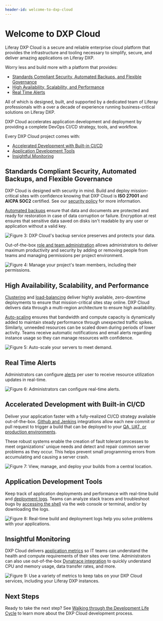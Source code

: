 ```yaml
---
header-id: welcome-to-dxp-cloud
---
```


# Welcome to DXP Cloud

Liferay DXP Cloud is a secure and reliable enterprise cloud platform that 
provides the infrastructure and tooling necessary to simplify, secure, and 
deliver amazing applications on Liferay DXP.

Worry less and build more with a platform that provides:

- [Standards Compliant Security, Automated Backups, and Flexible Governance](#standards-compliant-security-automated-backups-and-flexible-governance)
- [High Availability, Scalability, and Performance](#high-availability-scalability-and-performance)
- [Real Time Alerts](#real-time-alerts)

All of which is designed, built, and supported by a dedicated team of 
Liferay professionals with a over a decade of experience running 
business-critical solutions on Liferay DXP. 

DXP Cloud accelerates application development and deployment by providing a 
complete DevOps CI/CD strategy, tools, and workflow. 

Every DXP Cloud project comes with: 

- [Accelerated Development with Built-in CI/CD](#accelerated-development-with-built-in-cicd)
- [Application Development Tools](#application-development-tools)
- [Insightful Monitoring](#insightful-monitoring)

## Standards Compliant Security, Automated Backups, and Flexible Governance

DXP Cloud is designed with security in mind. Build and deploy mission-critical 
sites with confidence knowing that DXP Cloud is **ISO 27001** and **AICPA SOC2** 
certified. See our 
[security policy](https://www.liferay.com/documents/10182/3292406/Liferay+DXP+Cloud+Data+Security+and+Protection.pdf/78ce7065-9787-1fb2-9c7b-6d7c13f4a3e6?t=1564674972483) 
for more information. 

[Automated backups](./07-platform-services/04-backup-service.markdown) 
ensure that data and documents are protected and ready for restoration in case 
of data corruption or failure. Encryption at rest ensures that sensitive data 
saved on disks isn't readable by any user or application without a valid key. 

![Figure 3: DXP Cloud's backup service preserves and protects your data.](../images/backups.png)

Out-of-the-box 
[role and team administration](./06-manage-and-optimize/06-team-collaboration-and-access-control.markdown) 
allows administrators to deliver maximum productivity and security by adding or 
removing people from teams and managing permissions per project environment.

![Figure 4: Manage your project's team members, including their permissions.](../images/invite-member.png)

## High Availability, Scalability, and Performance

[Clustering](./04-using-the-liferay-dxp-service/setting-up-clustering-in-dxp-cloud.md) 
and 
[load-balancing](./08-infrastructure-and-operations/03-networking/03-load-balancer.markdown) 
deliver highly available, zero-downtime deployments to ensure that 
mission-critical sites stay online. DXP Cloud delivers data through a 
multi-region architecture to ensure high availability. 

[Auto-scaling](./06-manage-and-optimize/03-auto-scaling.markdown) 
ensures that bandwidth and compute capacity is dynamically added to maintain 
steady performance through unexpected traffic spikes. Similarly, unneeded resources can be 
scaled down during periods of lower activity. Teams receive automatic 
notifications and email alerts regarding instance usage so they can manage 
resources with confidence. 

![Figure 5: Auto-scale your servers to meet demand.](../images/auto-scaling.png)

## Real Time Alerts

Administrators can configure 
[alerts](./06-manage-and-optimize/04-real-time-alerts.markdown) 
per user to receive resource utilization updates in real-time.

![Figure 6: Administrators can configure real-time alerts.](../images/alerts-prefs-page.png)

## Accelerated Development with Built-in CI/CD

Deliver your application faster with a fully-realized CI/CD strategy available 
out-of-the-box. 
[Github and Jenkins](./05-build-and-deploy/04-continuous-integration.markdown) 
integrations allow each new commit or pull request to trigger a build that 
can be deployed to your 
[QA, UAT, or production environments](./05-build-and-deploy/02-environments.markdown). 

These robust systems enable the creation of fault tolerant processes 
to meet organizations' unique needs and detect and repair common server 
problems as they occur. This helps prevent small programming errors from 
accumulating and causing a server crash. 

![Figure 7: View, manage, and deploy your builds from a central location.](../images/builds.png)

## Application Development Tools

Keep track of application deployments and performance with real-time build and 
[deployment logs](./09-troubleshooting/01-log-management.markdown). Teams can analyze stack traces and troubleshoot bugs by 
[accessing the shell](./09-troubleshooting/02-shell-access.markdown) 
via the web console or terminal, and/or by downloading the logs. 

![Figure 8: Real-time build and deployment logs help you solve problems with your applications.](../images/build-logs.png)

## Insightful Monitoring

DXP Cloud delivers 
[application metrics](./06-manage-and-optimize/02-application-metrics.md) 
so IT teams can understand the health and compute requirements of their sites 
over time. Administrators can also use out-of-the-box 
[Dynatrace integration](./06-manage-and-optimize/02-application-metrics.md#advanced-application-metrics-on-production) 
to quickly understand CPU and memory usage, data transfer rates, and more. 

![Figure 9: Use a variety of metrics to keep tabs on your DXP Cloud services, including your Liferay DXP instances.](../images/app-metrics.png)

## Next Steps

Ready to take the next step? See 
[Walking through the Development Life Cycle](https://www.liferay.com/) 
to learn more about the DXP Cloud development process. 
